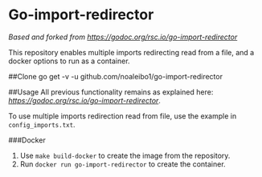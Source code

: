 # Go-import-redirector

*Based and forked from https://godoc.org/rsc.io/go-import-redirector*

This repository enables multiple imports redirecting read from a file, and a docker options to run as a container. 

##Clone 
go get -v -u github.com/noaleibo1/go-import-redirector

##Usage
All previous functionality remains as explained here: *https://godoc.org/rsc.io/go-import-redirector*.

To use multiple imports redirection read from file, use the example in ```config_imports.txt```.

###Docker
1. Use ```make build-docker``` to create the image from the repository.
2. Run ```docker run go-import-redirector``` to create the container.
